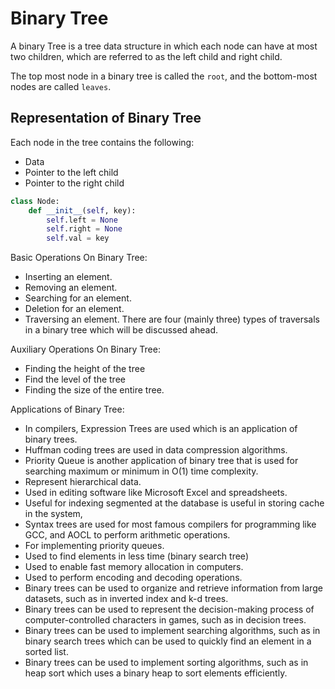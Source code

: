 # Binary Tree

A binary Tree is a tree data structure in which each node can have at most two children, which are referred to as the left child and right child.

The top most node in a binary tree is called the `root`, and the bottom-most nodes are called `leaves`.

## Representation of Binary Tree

Each node in the tree contains the following:

- Data
- Pointer to the left child
- Pointer to the right child

```py
class Node:
    def __init__(self, key):
        self.left = None
        self.right = None
        self.val = key
```

Basic Operations On Binary Tree:

- Inserting an element.
- Removing an element.
- Searching for an element.
- Deletion for an element.
- Traversing an element. There are four (mainly three) types of traversals in a binary tree which will be discussed ahead.

Auxiliary Operations On Binary Tree:

- Finding the height of the tree
- Find the level of the tree
- Finding the size of the entire tree.

Applications of Binary Tree:

- In compilers, Expression Trees are used which is an application of binary trees.
- Huffman coding trees are used in data compression algorithms.
- Priority Queue is another application of binary tree that is used for searching maximum or minimum in O(1) time complexity.
- Represent hierarchical data.
- Used in editing software like Microsoft Excel and spreadsheets.
- Useful for indexing segmented at the database is useful in storing cache in the system,
- Syntax trees are used for most famous compilers for programming like GCC, and AOCL to perform arithmetic operations.
- For implementing priority queues.
- Used to find elements in less time (binary search tree)
- Used to enable fast memory allocation in computers.
- Used to perform encoding and decoding operations.
- Binary trees can be used to organize and retrieve information from large datasets, such as in inverted index and k-d trees.
- Binary trees can be used to represent the decision-making process of computer-controlled characters in games, such as in decision trees.
- Binary trees can be used to implement searching algorithms, such as in binary search trees which can be used to quickly find an element in a sorted list.
- Binary trees can be used to implement sorting algorithms, such as in heap sort which uses a binary heap to sort elements efficiently.


